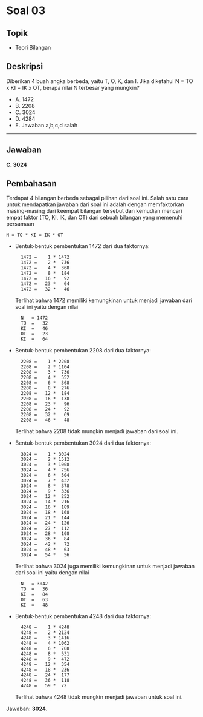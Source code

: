 # Soal 03

## Topik

* Teori Bilangan

## Deskripsi

Diberikan 4 buah angka berbeda, yaitu T, O, K, dan I. Jika diketahui N = TO x KI = IK x OT, berapa nilai N terbesar yang mungkin?

* A. 1472
* B. 2208
* C. 3024
* D. 4284
* E. Jawaban a,b,c,d salah

---

## Jawaban

**C. 3024**

## Pembahasan

Terdapat 4 bilangan berbeda sebagai pilihan dari soal ini. Salah satu cara untuk mendapatkan jawaban dari soal ini adalah dengan memfaktorkan masing-masing dari keempat bilangan tersebut dan kemudian mencari empat faktor (TO, KI, IK, dan OT) dari sebuah bilangan yang memenuhi persamaan

    N = TO * KI = IK * OT

* Bentuk-bentuk pembentukan 1472 dari dua faktornya:

        1472 =    1 * 1472
        1472 =    2 *  736
        1472 =    4 *  368
        1472 =    8 *  184
        1472 =   16 *   92
        1472 =   23 *   64
        1472 =   32 *   46

    Terlihat bahwa 1472 memiliki kemungkinan untuk menjadi jawaban dari soal ini yaitu dengan nilai
        
        N   = 1472
        TO  =   32
        KI  =   46
        OT  =   23
        KI  =   64

* Bentuk-bentuk pembentukan 2208 dari dua faktornya:

        2208 =    1 * 2208
        2208 =    2 * 1104
        2208 =    3 *  736
        2208 =    4 *  552
        2208 =    6 *  368
        2208 =    8 *  276
        2208 =   12 *  184
        2208 =   16 *  138
        2208 =   23 *   96
        2208 =   24 *   92
        2208 =   32 *   69
        2208 =   46 *   48

    Terlihat bahwa 2208 tidak mungkin menjadi jawaban dari soal ini.

> 
* Bentuk-bentuk pembentukan 3024 dari dua faktornya:

        3024 =    1 * 3024
        3024 =    2 * 1512
        3024 =    3 * 1008
        3024 =    4 *  756
        3024 =    6 *  504
        3024 =    7 *  432
        3024 =    8 *  378
        3024 =    9 *  336
        3024 =   12 *  252
        3024 =   14 *  216
        3024 =   16 *  189
        3024 =   18 *  168
        3024 =   21 *  144
        3024 =   24 *  126
        3024 =   27 *  112
        3024 =   28 *  108
        3024 =   36 *   84
        3024 =   42 *   72
        3024 =   48 *   63
        3024 =   54 *   56

    Terlihat bahwa 3024 juga memiliki kemungkinan untuk menjadi jawaban dari soal ini yaitu dengan nilai
        
        N   = 3042
        TO  =   36
        KI  =   84
        OT  =   63
        KI  =   48

* Bentuk-bentuk pembentukan 4248 dari dua faktornya:

        4248 =    1 * 4248
        4248 =    2 * 2124
        4248 =    3 * 1416
        4248 =    4 * 1062
        4248 =    6 *  708
        4248 =    8 *  531
        4248 =    9 *  472
        4248 =   12 *  354
        4248 =   18 *  236
        4248 =   24 *  177
        4248 =   36 *  118
        4248 =   59 *  72

    Terlihat bahwa 4248 tidak mungkin menjadi jawaban untuk soal ini.

Jawaban: **3024**.
